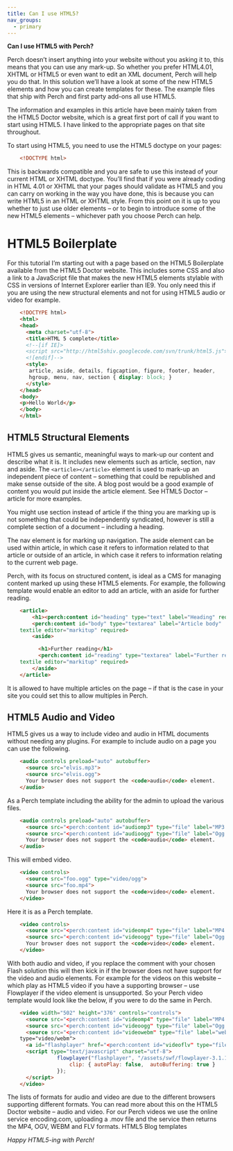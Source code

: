 ```yaml
---
title: Can I use HTML5?
nav_groups:
  - primary
---
```


**Can I use HTML5 with Perch?**

Perch doesn’t insert anything into your website without you asking it to, this means that you can use any mark-up. So whether you prefer HTML4.01, XHTML or HTML5 or even want to edit an XML document, Perch will help you do that. In this solution we’ll have a look at some of the new HTML5 elements and how you can create templates for these. The example files that ship with Perch and first party add-ons all use HTML5.

The information and examples in this article have been mainly taken from the HTML5 Doctor website, which is a great first port of call if you want to start using HTML5. I have linked to the appropriate pages on that site throughout.

To start using HTML5, you need to use the HTML5 doctype on your pages:

```html
    <!DOCTYPE html>
```

This is backwards compatible and you are safe to use this instead of your current HTML or XHTML doctype. You’ll find that if you were already coding in HTML 4.01 or XHTML that your pages should validate as HTML5 and you can carry on working in the way you have done, this is because you can write HTML5 in an HTML or XHTML style. From this point on it is up to you whether to just use older elements – or to begin to introduce some of the new HTML5 elements – whichever path you choose Perch can help.

# HTML5 Boilerplate

For this tutorial I’m starting out with a page based on the HTML5 Boilerplate available from the HTML5 Doctor website. This includes some CSS and also a link to a JavaScript file that makes the new HTML5 elements stylable with CSS in versions of Internet Explorer earlier than IE9. You only need this if you are using the new structural elements and not for using HTML5 audio or video for example.

```html
    <!DOCTYPE html>
    <html>
    <head>
      <meta charset="utf-8">
      <title>HTML 5 complete</title>
      <!--[if IE]>
      <script src="http://html5shiv.googlecode.com/svn/trunk/html5.js"></script>
      <![endif]-->
      <style>
       article, aside, details, figcaption, figure, footer, header,
       hgroup, menu, nav, section { display: block; }
      </style>
    </head>
    <body>
    <p>Hello World</p>
    </body>
    </html>
```

## HTML5 Structural Elements

HTML5 gives us semantic, meaningful ways to mark-up our content and describe what it is. It includes new elements such as article, section, nav and aside. The `<article></article>` element is used to mark-up an independent piece of content – something that could be republished and make sense outside of the site. A blog post would be a good example of content you would put inside the article element. See HTML5 Doctor – article for more examples.

You might use section instead of article if the thing you are marking up is not something that could be independently syndicated, however is still a complete section of a document – including a heading.

The nav element is for marking up navigation. The aside element can be used within article, in which case it refers to information related to that article or outside of an article, in which case it refers to information relating to the current web page.

Perch, with its focus on structured content, is ideal as a CMS for managing content marked up using these HTML5 elements. For example, the following template would enable an editor to add an article, with an aside for further reading.

```html
    <article>
        <h1><perch:content id="heading" type="text" label="Heading" required title></h1>
        <perch:content id="body" type="textarea" label="Article body"
    textile editor="markitup" required>
        <aside>

          <h1>Further reading</h1>
          <perch:content id="reading" type="textarea" label="Further reading"
    textile editor="markitup" required>
        </aside>
    </article>
```

It is allowed to have multiple articles on the page – if that is the case in your site you could set this to allow multiples in Perch.

## HTML5 Audio and Video

HTML5 gives us a way to include video and audio in HTML documents without needing any plugins. For example to include audio on a page you can use the following.

```html
    <audio controls preload="auto" autobuffer>
      <source src="elvis.mp3">
      <source src="elvis.ogg">
      Your browser does not support the <code>audio</code> element.
    </audio>
```

As a Perch template including the ability for the admin to upload the various files.

```html
    <audio controls preload="auto" autobuffer>
      <source src="<perch:content id="audiomp3" type="file" label="MP3 File" order="1">">
      <source src="<perch:content id="audioogg" type="file" label="Ogg File" order="2">">
      Your browser does not support the <code>audio</code> element.
    </audio>
```

This will embed video.

```html
    <video controls>
      <source src="foo.ogg" type="video/ogg">
      <source src="foo.mp4">
      Your browser does not support the <code>video</code> element.
    </video>
```

Here it is as a Perch template.

```html
    <video controls>
      <source src="<perch:content id="videomp4" type="file" label="MP4 File" order="1">">
      <source src="<perch:content id="videoogg" type="file" label="Ogg File" order="2">" type="video/ogg">
      Your browser does not support the <code>video</code> element.
    </video>
```

With both audio and video, if you replace the comment with your chosen Flash solution this will then kick in if the browser does not have support for the video and audio elements. For example for the videos on this website – which play as HTML5 video if you have a supporting browser – use Flowplayer if the video element is unsupported. So your Perch video template would look like the below, if you were to do the same in Perch.

```html
    <video width="502" height="376" controls="controls">
      <source src="<perch:content id="videomp4" type="file" label="MP4 File" order="1">">
      <source src="<perch:content id="videoogg" type="file" label="Ogg File" order="2">" type="video/ogg">
      <source src="<perch:content id="videowebm" type="file" label="webm File File" order="3">"
    type="video/webm">
      <a id="flashplayer" href="<perch:content id="videoflv" type="file" label="FLV File" order="4">"></a>
      <script type="text/javascript" charset="utf-8">
                flowplayer("flashplayer", "/assets/swf/flowplayer-3.1.1.swf",  {
                    clip: { autoPlay: false,  autoBuffering: true }
                });
      </script>
    </video>
```

The lists of formats for audio and video are due to the different browsers supporting different formats. You can read more about this on the HTML5 Doctor website – audio and video. For our Perch videos we use the online service encoding.com, uploading a .mov file and the service then returns the MP4, OGV, WEBM and FLV formats.
HTML5 Blog templates

*Happy HTML5-ing with Perch!*
